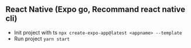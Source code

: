 ## React Native (Expo go, Recommand react native cli) 

- Init project with ts `npx create-expo-app@latest <appname> --template`
- Run project `yarn start`
